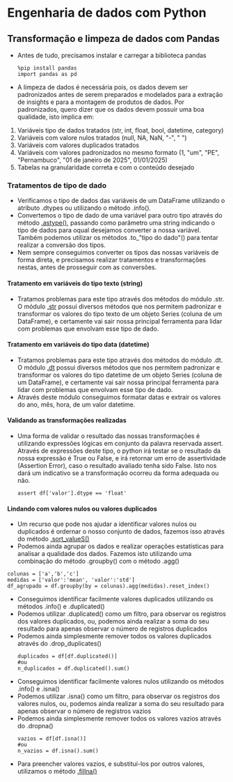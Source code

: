 # Engenharia de dados com Python  

## Transformação e limpeza de dados com Pandas  
* Antes de tudo, precisamos instalar e carregar a biblioteca pandas
    ```
    %pip install pandas
    import pandas as pd
    ```
* A limpeza de dados é necessária pois, os dados devem ser padronizados antes de serem preparados e modelados para a extração de insights e para a montagem de produtos de dados. Por padronizados, quero dizer que os dados devem possuir uma boa qualidade, isto implica em:
1. Variáveis tipo de dados tratados (str, int, float, bool, datetime, category)
2. Variáveis com valore nulos tratados (null, NA, NaN, "-", " ") 
3. Variáveis com valores duplicados tratados
4. Variáveis com valores padronizados no mesmo formato (1, "um", "PE", "Pernambuco", "01 de janeiro de 2025", 01/01/2025)
5. Tabelas na granularidade correta e com o conteúdo desejado

### Tratamentos de tipo de dado
* Verificamos o tipo de dados das variáveis de um DataFrame utilizando o atributo .dtypes ou utilizando o método .info().
* Convertemos o tipo de dado de uma variável para outro tipo através do método [.astype()](https://pandas.pydata.org/docs/reference/api/pandas.Series.astype.html), passando como parâmetro uma string indicando o tipo de dados para oqual desejamos converter a nossa variável. Também podemos utilizar os métodos .to_"tipo do dado"() para tentar realizar a conversão dos tipos.
* Nem sempre conseguimos converter os tipos das nossas variáveis de forma direta, e precisamos realizar tratamentos e transformações nestas, antes de prosseguir com as conversões.

#### Tratamento em variáveis do tipo texto (string)
* Tratamos problemas para este tipo através dos métodos do módulo .str. O módulo [.str](https://pandas.pydata.org/docs/reference/api/pandas.Series.str.capitalize.html) possui diversos métodos que nos permitem padronizar e transformar os valores do tipo texto de um objeto Series (coluna de um DataFrame), e certamente vai sair nossa principal ferramenta para lidar com problemas que envolvam esse tipo de dado.

#### Tratamento em variáveis do tipo data (datetime)
* Tratamos problemas para este tipo através dos métodos do módulo .dt. O módulo [.dt](https://pandas.pydata.org/docs/reference/api/pandas.Series.dt.date.html) possui diversos métodos que nos permitem padronizar e transformar os valores do tipo datetime de um objeto Series (coluna de um DataFrame), e certamente vai sair nossa principal ferramenta para lidar com problemas que envolvam esse tipo de dado.
* Através deste módulo conseguimos formatar datas e extrair os valores do ano, mês, hora, de um valor datetime.

#### Validando as transformações realizadas
* Uma forma de validar o resultado das nossas transformações é utilizando expressões lógicas em conjunto da palavra reservada assert. Através de expressões deste tipo, o python irá testar se o resultado da nossa expressão é True ou False, e irá retornar um erro de assertividade (Assertion Error), caso o resultado avaliado tenha sido False. Isto nos dará um indicativo se a transformação ocorreu da forma adequada ou não.
      
    ```
    assert df['valor'].dtype == 'float'
    ```
#### Lindando com valores nulos ou valores duplicados
* Um recurso que pode nos ajudar a identificar valores nulos ou duplicados é ordernar o nosso conjunto de dados, fazemos isso através do método [.sort_valueS()](https://pandas.pydata.org/docs/reference/api/pandas.DataFrame.sort_values.html)
* Podemos ainda agrupar os dados e realizar operações estatísticas para analisar a qualidade dos dados. Fazemos isto utilizando uma combinação do método .groupby() com o método .agg()
```
colunas = ['a','b','c']
medidas = ['valor':'mean', 'valor':'std']
df_agrupado = df.groupby(by = colunas).agg(medidas).reset_index()
```
* Conseguimos identificar facilmente valores duplicados utilizando os métodos .info() e .duplicated()
* Podemos utilizar .duplicated() como um filtro, para observar os registros dos valores duplicados, ou, podemos ainda realizar a soma do seu resultado para apenas observar o número de registros duplicados
* Podemos ainda simplesmente remover todos os valores duplicados através do .drop_duplicates()
    ```
    duplicados = df[df.duplicated()]
    #ou
    n_duplicados = df.duplicated().sum()
    ```
* Conseguimos identificar facilmente valores nulos utilizando os métodos .info() e .isna()
* Podemos utilizar .isna() como um filtro, para observar os registros dos valores nulos, ou, podemos ainda realizar a soma do seu resultado para apenas observar o número de registros vazios
* Podemos ainda simplesmente remover todos os valores vazios através do .dropna()
    ```
    vazios = df[df.isna()]
    #ou
    n_vazios = df.isna().sum()
    ```
* Para preencher valores vazios, e substituí-los por outros valores, utilizamos o método [.fillna()](https://pandas.pydata.org/docs/reference/api/pandas.DataFrame.fillna.html)
